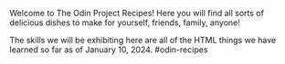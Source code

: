 Welcome to The Odin Project Recipes! Here you will find all sorts of delicious dishes to make for yourself, friends, family, anyone! 

The skills we will be exhibiting here are all of the HTML things we have learned so far as of January 10, 2024.
#odin-recipes

